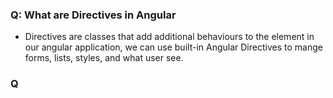 ### Q: What are Directives in Angular
   - Directives are classes that add additional behaviours to the element in our angular application, we can use built-in Angular Directives to mange forms, lists, styles, and what user see.

### Q
   
